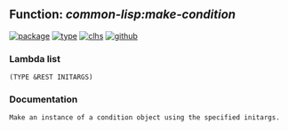 ## Function: ***common-lisp:make-condition***
[![package](https://img.shields.io/badge/Package-COMMON--LISP-5f9ea0.svg?style=social&colorA=999999)](../) [![type](https://img.shields.io/badge/Type-Function-5f9ea0.svg?style=social&colorA=999999)](../#function) [![clhs](https://img.shields.io/badge/CLHS-MAKE--CONDITION-5f9ea0.svg?style=social&colorA=999999)](http://www.lispworks.com/documentation/HyperSpec/Body/f_mk_cnd.htm) [![github](https://img.shields.io/badge/GitHub-View_the_source-5f9ea0.svg?style=social&colorA=999999&logo=github)](https://github.com/sbcl/sbcl/blob/master/src/code/condition.lisp/) 
### Lambda list
```
(TYPE &REST INITARGS)
```
### Documentation
```
Make an instance of a condition object using the specified initargs.
```
